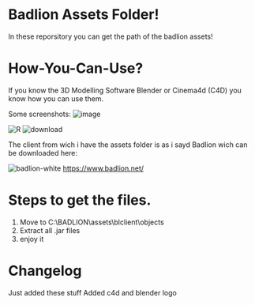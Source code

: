# Badlion Assets Folder! 
In these reporsitory you can get the path of the badlion assets!

# How-You-Can-Use?

If you know the 3D Modelling Software Blender or Cinema4d (C4D) you know how you can use them.

Some screenshots:
      ![image](https://user-images.githubusercontent.com/122183439/211176125-d3eb3e51-ae7a-4f50-a33e-949610f2f015.png)
      
![R](https://user-images.githubusercontent.com/122183439/211176225-93af5ae5-d909-4ef7-b97d-f0fa9305ca70.png) ![download](https://user-images.githubusercontent.com/122183439/211176227-342b49f5-b828-40f6-be09-c30271234013.jpg)


The client from wich i have the assets folder is as i sayd Badlion wich can be downloaded here:

![badlion-white](https://user-images.githubusercontent.com/122183439/211176144-76666f90-3011-49de-a07a-e38721ad14a3.png)
https://www.badlion.net/


# Steps to get the files.
1. Move to C:\BADLION\assets\blclient\objects
2. Extract all .jar files
3. enjoy it

# Changelog

Just added these stuff
Added c4d and blender logo
